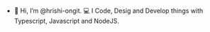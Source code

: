 - 👋 Hi, I’m @hrishi-ongit.
💻 I Code, Desig and Develop things with Typescript, Javascript and NodeJS.
<!---
hrishi-ongit/hrishi-ongit is a ✨ special ✨ repository because its `README.md` (this file) appears on your GitHub profile.
You can click the Preview link to take a look at your changes.
--->

